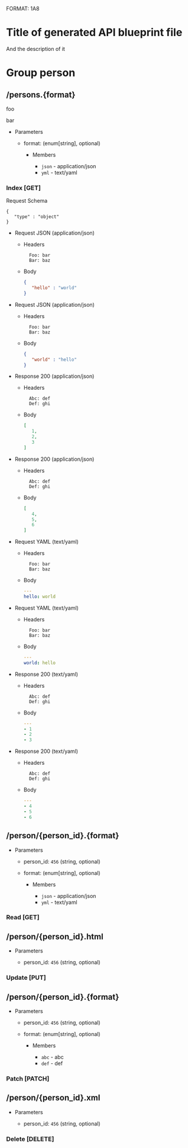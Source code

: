 FORMAT: 1A8

# Title of generated API blueprint file

And the description of it

# Group person

## /persons.{format}

foo

bar

+ Parameters

    + format: (enum[string], optional)
    
        + Members
        
            + `json` - application/json
            + `yml` - text/yaml

### Index [GET]

Request Schema

```
{
   "type" : "object"
}

```

+ Request JSON (application/json)

    + Headers
    
            Foo: bar
            Bar: baz
    
    + Body
    
        ```json
        {
           "hello" : "world"
        }
        
        ```

+ Request JSON (application/json)

    + Headers
    
            Foo: bar
            Bar: baz
    
    + Body
    
        ```json
        {
           "world" : "hello"
        }
        
        ```

+ Response 200 (application/json)

    + Headers
    
            Abc: def
            Def: ghi
    
    + Body
    
        ```json
        [
           1,
           2,
           3
        ]
        
        ```

+ Response 200 (application/json)

    + Headers
    
            Abc: def
            Def: ghi
    
    + Body
    
        ```json
        [
           4,
           5,
           6
        ]
        
        ```

+ Request YAML (text/yaml)

    + Headers
    
            Foo: bar
            Bar: baz
    
    + Body
    
        ```yaml
        ---
        hello: world
        
        ```

+ Request YAML (text/yaml)

    + Headers
    
            Foo: bar
            Bar: baz
    
    + Body
    
        ```yaml
        ---
        world: hello
        
        ```

+ Response 200 (text/yaml)

    + Headers
    
            Abc: def
            Def: ghi
    
    + Body
    
        ```yaml
        ---
        - 1
        - 2
        - 3
        
        ```

+ Response 200 (text/yaml)

    + Headers
    
            Abc: def
            Def: ghi
    
    + Body
    
        ```yaml
        ---
        - 4
        - 5
        - 6
        
        ```

## /person/{person_id}.{format}



+ Parameters

    + person_id: `456` (string, optional)
    
    + format: (enum[string], optional)
    
        + Members
        
            + `json` - application/json
            + `yml` - text/yaml

### Read [GET]

## /person/{person_id}.html



+ Parameters

    + person_id: `456` (string, optional)

### Update [PUT]

## /person/{person_id}.{format}



+ Parameters

    + person_id: `456` (string, optional)
    
    + format: (enum[string], optional)
    
        + Members
        
            + `abc` - abc
            + `def` - def

### Patch [PATCH]

## /person/{person_id}.xml



+ Parameters

    + person_id: `456` (string, optional)

### Delete [DELETE]